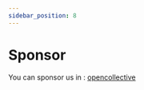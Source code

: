 ```yaml
---
sidebar_position: 8
---
```


# Sponsor

You can sponsor us in : [opencollective](https://opencollective.com/react-native-echarts-pro#category-CONTRIBUTE)
    
